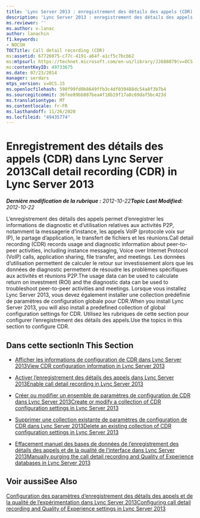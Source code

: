 ```yaml
---
title: 'Lync Server 2013 : enregistrement des détails des appels (CDR)'
description: 'Lync Server 2013 : enregistrement des détails des appels (CDR).'
ms.reviewer: ''
ms.author: v-lanac
author: lanachin
f1.keywords:
- NOCSH
TOCTitle: Call detail recording (CDR)
ms:assetid: 67726075-c77c-4191-a64f-a1cf5c7bcbb2
ms:mtpsurl: https://technet.microsoft.com/en-us/library/JJ688079(v=OCS.15)
ms:contentKeyID: 49733675
ms.date: 07/23/2014
manager: serdars
mtps_version: v=OCS.15
ms.openlocfilehash: 590f99fd0b8649ffb3c4df039488dc54a8f3b7b4
ms.sourcegitcommit: 36fee89bb887bea4f18b19f17a8c69daf5bc423d
ms.translationtype: MT
ms.contentlocale: fr-FR
ms.lasthandoff: 11/26/2020
ms.locfileid: "49435774"
---
```

# <a name="call-detail-recording-cdr-in-lync-server-2013"></a><span data-ttu-id="ad0f6-103">Enregistrement des détails des appels (CDR) dans Lync Server 2013</span><span class="sxs-lookup"><span data-stu-id="ad0f6-103">Call detail recording (CDR) in Lync Server 2013</span></span>

<div data-xmlns="http://www.w3.org/1999/xhtml">

<div class="topic" data-xmlns="http://www.w3.org/1999/xhtml" data-msxsl="urn:schemas-microsoft-com:xslt" data-cs="https://msdn.microsoft.com/">

<div data-asp="https://msdn2.microsoft.com/asp">



</div>

<div id="mainSection">

<div id="mainBody"><span data-ttu-id="ad0f6-104">

<span> </span></span><span class="sxs-lookup"><span data-stu-id="ad0f6-104">

<span> </span></span></span>

<span data-ttu-id="ad0f6-105">_**Dernière modification de la rubrique :** 2012-10-22_</span><span class="sxs-lookup"><span data-stu-id="ad0f6-105">_**Topic Last Modified:** 2012-10-22_</span></span>

<span data-ttu-id="ad0f6-106">L’enregistrement des détails des appels permet d’enregistrer les informations de diagnostic et d’utilisation relatives aux activités P2P, notamment la messagerie d’instance, les appels VoIP (protocole voix sur IP), le partage d’application, le transfert de fichiers et les réunions.</span><span class="sxs-lookup"><span data-stu-id="ad0f6-106">Call detail recording (CDR) records usage and diagnostic information about peer-to-peer activities, including instance messaging, Voice over Internet Protocol (VoIP) calls, application sharing, file transfer, and meetings.</span></span> <span data-ttu-id="ad0f6-107">Les données d’utilisation permettent de calculer le retour sur investissement alors que les données de diagnostic permettent de résoudre les problèmes spécifiques aux activités et réunions P2P.</span><span class="sxs-lookup"><span data-stu-id="ad0f6-107">The usage data can be used to calculate return on investment (ROI) and the diagnostic data can be used to troubleshoot peer-to-peer activities and meetings.</span></span> <span data-ttu-id="ad0f6-108">Lorsque vous installez Lync Server 2013, vous devez également installer une collection prédéfinie de paramètres de configuration globale pour CDR.</span><span class="sxs-lookup"><span data-stu-id="ad0f6-108">When you install Lync Server 2013, you will also install a predefined collection of global configuration settings for CDR.</span></span> <span data-ttu-id="ad0f6-109">Utilisez les rubriques de cette section pour configurer l’enregistrement des détails des appels.</span><span class="sxs-lookup"><span data-stu-id="ad0f6-109">Use the topics in this section to configure CDR.</span></span>

<div>

## <a name="in-this-section"></a><span data-ttu-id="ad0f6-110">Dans cette section</span><span class="sxs-lookup"><span data-stu-id="ad0f6-110">In This Section</span></span>

  - [<span data-ttu-id="ad0f6-111">Afficher les informations de configuration de CDR dans Lync Server 2013</span><span class="sxs-lookup"><span data-stu-id="ad0f6-111">View CDR configuration information in Lync Server 2013</span></span>](lync-server-2013-view-cdr-configuration-information.md)

  - [<span data-ttu-id="ad0f6-112">Activer l’enregistrement des détails des appels dans Lync Server 2013</span><span class="sxs-lookup"><span data-stu-id="ad0f6-112">Enable call detail recording in Lync Server 2013</span></span>](lync-server-2013-enable-call-detail-recording.md)

  - [<span data-ttu-id="ad0f6-113">Créer ou modifier un ensemble de paramètres de configuration de CDR dans Lync Server 2013</span><span class="sxs-lookup"><span data-stu-id="ad0f6-113">Create or modify a collection of CDR configuration settings in Lync Server 2013</span></span>](lync-server-2013-create-or-modify-a-collection-of-cdr-configuration-settings.md)

  - [<span data-ttu-id="ad0f6-114">Supprimer une collection existante de paramètres de configuration de CDR dans Lync Server 2013</span><span class="sxs-lookup"><span data-stu-id="ad0f6-114">Delete an existing collection of CDR configuration settings in Lync Server 2013</span></span>](lync-server-2013-delete-an-existing-collection-of-cdr-configuration-settings.md)

  - [<span data-ttu-id="ad0f6-115">Effacement manuel des bases de données de l’enregistrement des détails des appels et de la qualité de l’interface dans Lync Server 2013</span><span class="sxs-lookup"><span data-stu-id="ad0f6-115">Manually purging the call detail recording and Quality of Experience databases in Lync Server 2013</span></span>](lync-server-2013-manually-purging-the-call-detail-recording-and-quality-of-experience-databases.md)

</div>

<div>

## <a name="see-also"></a><span data-ttu-id="ad0f6-116">Voir aussi</span><span class="sxs-lookup"><span data-stu-id="ad0f6-116">See Also</span></span>


[<span data-ttu-id="ad0f6-117">Configuration des paramètres d’enregistrement des détails des appels et de la qualité de l’expérimentation dans Lync Server 2013</span><span class="sxs-lookup"><span data-stu-id="ad0f6-117">Configuring call detail recording and Quality of Experience settings in Lync Server 2013</span></span>](lync-server-2013-configuring-call-detail-recording-and-quality-of-experience-settings.md)  
  

<span data-ttu-id="ad0f6-118"></div>

</div>

<span> </span>

</div>

</div>

</span><span class="sxs-lookup"><span data-stu-id="ad0f6-118"></div>

</div>

<span> </span>

</div>

</div>

</span></span></div>


